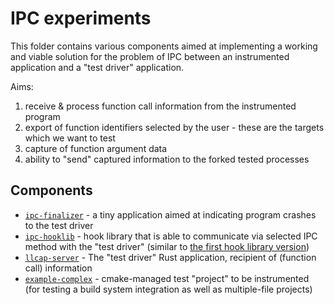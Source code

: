 # IPC experiments

This folder contains various components aimed at implementing a working and viable solution for the problem of IPC between an instrumented application and a "test driver" application.

Aims:

1. receive & process function call information from the instrumented program
2. export of function identifiers selected by the user - these are the targets which we want to test
3. capture of function argument data
4. ability to "send" captured information to the forked tested processes

## Components

* [`ipc-finalizer`](./ipc-finalizer/) - a tiny application aimed at indicating program crashes to the test driver
* [`ipc-hooklib`](./ipc-hooklib/) - hook library that is able to communicate via selected IPC method with the "test driver" (similar to [the first hook library version](../01-llvm-ir/test-pass/hooklib/))
* [`llcap-server`](./llcap-server/) - The "test driver" Rust application, recipient of (function call) information 
* [`example-complex`](./example-complex/) - cmake-managed test "project" to be instrumented (for testing a build system integration as well as multiple-file projects)

